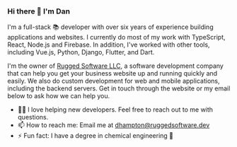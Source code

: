 ### Hi there 👋 I'm Dan

I'm a full-stack 📚 developer with over six years of experience building applications and websites. I currently do most of my work with TypeScript, React, Node.js and Firebase. In addition, I've worked with other tools, including Vue.js, Python, Django, Flutter, and Dart.

I'm the owner of [Rugged Software LLC](https://ruggedsoftware.dev), a software development company that can help you get your business website up and running quickly and easily. We also do custom development for web and mobile applications, including the backend servers. Get in touch through the website or my email below to ask how we can help you.

- 👨‍🏫 I love helping new developers. Feel free to reach out to me with questions.
- 📫 How to reach me: Email me at dhampton@ruggedsoftware.dev
- ⚡ Fun fact: I have a degree in chemical engineering 🧪

<!--
**daniel-hampton/daniel-hampton** is a ✨ _special_ ✨ repository because its `README.md` (this file) appears on your GitHub profile.

Here are some ideas to get you started:

- 🔭 I’m currently working on ...
- 🌱 I’m currently learning ...
- 👯 I’m looking to collaborate on ...
- 🤔 I’m looking for help with ...
- 💬 Ask me about ...
- 📫 How to reach me: ...
- 😄 Pronouns: ...
- ⚡ Fun fact: ...
-->
